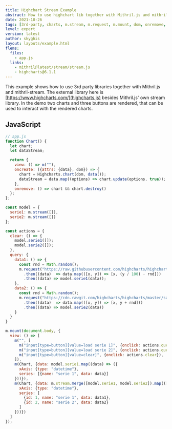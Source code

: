 ```yaml
---
title: Highchart Stream Example
abstract: How to use highchart lib together with Mithril.js and mithril-stream.
date: 2021-10-26
tags: [3rd-party, charts, m.stream, m.request, m.mount, dom, onremove, oncreate]
level: expert
version: latest
author: skyghis
layout: layouts/example.html
flems:
  files:
    - app.js
  links:
    - mithril@latest/stream/stream.js
    - highcharts@6.1.1
---
```


This example shows how to use 3rd party libraries together with Mithril.js and mithril-stream.
The external library here is [https://www.highcharts.com/](highcharts.js) besides Mithril.js' own stream library.
In the demo two charts and three buttons are rendered, that can be used to interact with the rendered charts.

## JavaScript

~~~js
// app.js
function Chart() {
  let chart;
  let dataStream;

  return {
    view: () => m(""),
    oncreate: ({attrs: {data}, dom}) => {
      chart = Highcharts.chart(dom, data());
      dataStream = data.map((options) => chart.update(options, true));
    },
    onremove: () => chart && chart.destroy()
  };
};

const model = {
  serie1: m.stream([]),
  serie2: m.stream([])
};

const actions = {
  clear: () => {
    model.serie1([]);
    model.serie2([]);
  },
  query: {
    data1: () => {
      const rnd = Math.random();
      m.request("https://raw.githubusercontent.com/highcharts/highcharts/master/samples/data/aapl-c.json")
        .then((data)  => data.map(([x, y]) => [x, (y / 100) - rnd]))
        .then((data) => model.serie1(data));
    },
    data2: () => {
      const rnd = Math.random();
      m.request("https://cdn.rawgit.com/highcharts/highcharts/master/samples/data/usdeur.json")
        .then((data)  => data.map(([x, y]) => [x, y + rnd]))
        .then((data) => model.serie2(data))
    }
  }
}

m.mount(document.body, {
  view: () => [
    m("", [
      m("input[type=button][value=load serie 1]", {onclick: actions.query.data1}),
      m("input[type=button][value=load serie 2]", {onclick: actions.query.data2}),
      m("input[type=button][value=clear]", {onclick: actions.clear}),
    ]),
    m(Chart, {data: model.serie1.map((data) => ({
      xAxis: {type: "datetime"},
      series: [{name: "serie 1", data: data}]
    }))}),
    m(Chart, {data: m.stream.merge([model.serie1, model.serie2]).map(([data1, data2]) => ({
      xAxis: {type: "datetime"},
      series: [
        {id: 1, name: "serie 1", data: data1},
        {id: 2, name: "serie 2", data: data2}
      ]
    }))})
  ]
});
~~~

